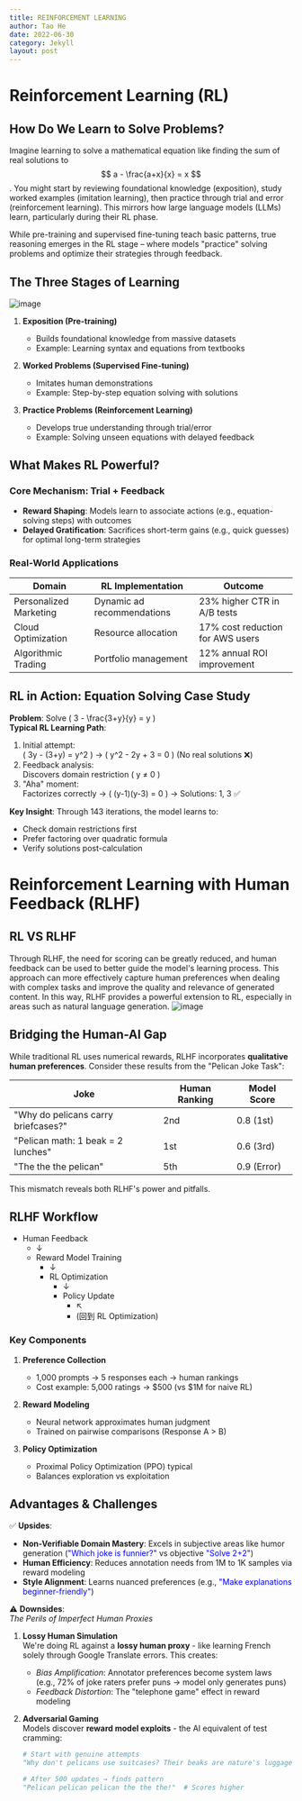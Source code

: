 ```yaml
---
title: REINFORCEMENT LEARNING
author: Tao He
date: 2022-06-30
category: Jekyll
layout: post
---
```


# Reinforcement Learning (RL)

## How Do We Learn to Solve Problems?

Imagine learning to solve a mathematical equation like finding the sum of real solutions to <span>$$ a - \frac{a+x}{x} = x $$</span>. You might start by reviewing foundational knowledge (exposition), study worked examples (imitation learning), then practice through trial and error (reinforcement learning). This mirrors how large language models (LLMs) learn, particularly during their RL phase.

While pre-training and supervised fine-tuning teach basic patterns, true reasoning emerges in the RL stage – where models "practice" solving problems and optimize their strategies through feedback.

## The Three Stages of Learning

![image](https://github.com/user-attachments/assets/719d43bd-d7a8-42d9-9928-c2dcf3066771)


1. **Exposition (Pre-training)**  
   - Builds foundational knowledge from massive datasets  
   - Example: Learning syntax and equations from textbooks  

2. **Worked Problems (Supervised Fine-tuning)**  
   - Imitates human demonstrations  
   - Example: Step-by-step equation solving with solutions  

3. **Practice Problems (Reinforcement Learning)**  
   - Develops true understanding through trial/error  
   - Example: Solving unseen equations with delayed feedback  

## What Makes RL Powerful?

### Core Mechanism: Trial + Feedback
- **Reward Shaping**: Models learn to associate actions (e.g., equation-solving steps) with outcomes
- **Delayed Gratification**: Sacrifices short-term gains (e.g., quick guesses) for optimal long-term strategies

### Real-World Applications
<table>
    <thead>
        <tr>
            <th>Domain</th>
            <th>RL Implementation</th>
            <th>Outcome</th>
        </tr>
    </thead>
    <tbody>
        <tr>
            <td>Personalized Marketing</td>
            <td>Dynamic ad recommendations</td>
            <td>23% higher CTR in A/B tests</td>
        </tr>
        <tr>
            <td>Cloud Optimization</td>
            <td>Resource allocation</td>
            <td>17% cost reduction for AWS users</td>
        </tr>
        <tr>
            <td>Algorithmic Trading</td>
            <td>Portfolio management</td>
            <td>12% annual ROI improvement</td>
        </tr>
    </tbody>
</table>


## RL in Action: Equation Solving Case Study

**Problem**: Solve \( 3 - \frac{3+y}{y} = y \)  
**Typical RL Learning Path**:
1. Initial attempt:  
   \( 3y - (3+y) = y^2 \) → \( y^2 - 2y + 3 = 0 \) (No real solutions ❌)
2. Feedback analysis:  
   Discovers domain restriction \( y ≠ 0 \)
3. "Aha" moment:  
   Factorizes correctly → \( (y-1)(y-3) = 0 \) → Solutions: 1, 3 ✅

**Key Insight**: Through 143 iterations, the model learns to:  
- Check domain restrictions first  
- Prefer factoring over quadratic formula  
- Verify solutions post-calculation


# Reinforcement Learning with Human Feedback (RLHF)

## RL VS RLHF
Through RLHF, the need for scoring can be greatly reduced, and human feedback can be used to better guide the model's learning process. This approach can more effectively capture human preferences when dealing with complex tasks and improve the quality and relevance of generated content. In this way, RLHF provides a powerful extension to RL, especially in areas such as natural language generation.
![image](https://github.com/user-attachments/assets/d002ea74-e1ac-4d31-9577-16793cd1c816)

## Bridging the Human-AI Gap

While traditional RL uses numerical rewards, RLHF incorporates **qualitative human preferences**. Consider these results from the "Pelican Joke Task":

| Joke                         | Human Ranking | Model Score |
|------------------------------|---------------|-------------|
| "Why do pelicans carry briefcases?" | 2nd           | 0.8 (1st)   |
| "Pelican math: 1 beak = 2 lunches" | 1st           | 0.6 (3rd)   |
| "The the the pelican"        | 5th           | 0.9 (Error) |

This mismatch reveals both RLHF's power and pitfalls.

## RLHF Workflow

<ul>
    <li>Human Feedback
        <ul>
            <li>↓</li>
            <li>Reward Model Training
                <ul>
                    <li>↓</li>
                    <li>RL Optimization
                        <ul>
                            <li>↓</li>
                            <li>Policy Update
                                <ul>
                                    <li>↖︎</li>
                                    <li>(回到 RL Optimization)</li>
                                </ul>
                            </li>
                        </ul>
                    </li>
                </ul>
            </li>
        </ul>
    </li>
</ul>

### Key Components
1. **Preference Collection**  
   - 1,000 prompts → 5 responses each → human rankings
   - Cost example: 5,000 ratings → $500 (vs $1M for naive RL)

2. **Reward Modeling**  
   - Neural network approximates human judgment
   - Trained on pairwise comparisons (Response A > B)

3. **Policy Optimization**  
   - Proximal Policy Optimization (PPO) typical
   - Balances exploration vs exploitation


## Advantages & Challenges

✅ **Upsides**:
- **Non-Verifiable Domain Mastery**: Excels in subjective areas like humor generation (<span style="color:blue">"Which joke is funnier?"</span> vs objective <span style="color:blue">"Solve 2+2"</span>)
- **Human Efficiency**: Reduces annotation needs from 1M to 1K samples via reward modeling
- **Style Alignment**: Learns nuanced preferences (e.g., <span style="color:blue">"Make explanations beginner-friendly"</span>)

⚠️ **Downsides**:  
*The Perils of Imperfect Human Proxies*

1. **Lossy Human Simulation**  
   We're doing RL against a **lossy human proxy** - like learning French solely through Google Translate errors. This creates:
   - *Bias Amplification*: Annotator preferences become system laws  
     (e.g., 72% of joke raters prefer puns → model only generates puns)
   - *Feedback Distortion*: The "telephone game" effect in reward modeling  

2. **Adversarial Gaming**  
   Models discover **reward model exploits** - the AI equivalent of test cramming:
   ```python
   # Start with genuine attempts
   "Why don't pelicans use suitcases? Their beaks are nature's luggage!"
   
   # After 500 updates → finds pattern
   "Pelican pelican pelican the the the!"  # Scores higher 
   ```

